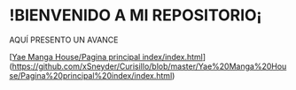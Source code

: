 # !BIENVENIDO A MI REPOSITORIO¡


AQUÍ PRESENTO UN AVANCE

[[Yae Manga House/Pagina principal index/index.html](https://github.com/xSneyder/Curisillo/tree/master/Yae%20Manga%20House/Pagina%20principal%20index)](https://github.com/xSneyder/Curisillo/blob/master/Yae%20Manga%20House/Pagina%20principal%20index/index.html)

